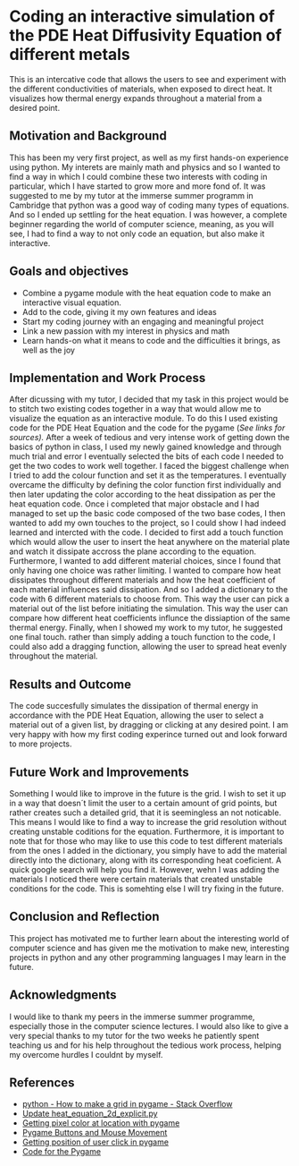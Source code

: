 # Coding an interactive simulation of the PDE Heat Diffusivity Equation of different metals 

This is an intercative code that allows the users to see and experiment with the different conductivities of materials, when exposed to direct heat. It visualizes how thermal energy expands throughout a material from a desired point. 

## Motivation and Background 

This has been my very first project, as well as my first hands-on experience using python. My interets are mainly math and physics and so I wanted to find a way in which I could combine these two interests with coding in particular, which I have started to grow more and more fond of. 
It was suggested to me by my tutor at the immerse summer programm in Cambridge that python was a good way of coding many types of equations. And so I ended up settling for the heat equation. 
I was however, a complete beginner regarding the world of computer science, meaning, as you will see, I had to find a way to not only code an equation, but also make it interactive. 

## Goals and objectives

- Combine a pygame module with the heat equation code to make an interactive visual equation.
- Add to the code, giving it my own features and ideas 
- Start my coding journey with an engaging and meaningful project
- Link a new passion with my interest in physics and math 
- Learn hands-on what it means to code and the difficulties it brings, as well as the joy

## Implementation and Work Process

After dicussing with my tutor, I decided that my task in this project would be to stitch two existing codes together in a way that would allow me to visualize the equation as an interactive module. To do this I used existing code for the PDE Heat Equation and the code for the pygame (_See links for sources)._
After a week of tedious and very intense work of getting down the basics of python in class, I used my newly gained knowledge and through much trial and error I eventually selected the bits of each code I needed to get the two codes to work well together. I faced the biggest challenge when I tried to add the colour function and set it as the temperatures. I eventually overcame the difficulty by defining the color function first individually and then later updating the color according to the heat dissipation as per the heat equation code. 
Once i completed that major obstacle and I had managed to set up the basic code composed of the two base codes, I then wanted to add my own touches to the project, so I could show I had indeed learned and intercted with the code. I decided to first add a touch function which would allow the user to insert the heat anywhere on the material plate and watch it dissipate accross the plane according to the equation. 
Furthermore, I wanted to add different material choices, since I found that only having one choice was rather limiting. I wanted to compare how heat dissipates throughout different materials and how the heat coefficient of each material influences said dissipation. And so I added a dictionary to the code with 6 different materials to choose from. 
This way the user can pick a material out of the list before initiating the simulation. This way the user can compare how different heat coefficients influnce the dissiaption of the same thermal energy. 
Finally, when I showed my work to my tutor, he suggested one final touch. rather than simply adding a touch function to the code, I could also add a dragging function, allowing the user to spread heat evenly throughout the material. 

## Results and Outcome

The code succesfully simulates the dissipation of thermal energy in accordance with the PDE Heat Equation, allowing the user to select a material out of a given list, by dragging or clicking at any desired point. 
I am very happy with how my first coding experince turned out and look forward to more projects. 

## Future Work and Improvements 

Something I would like to improve in the future is the grid. I wish to set it up in a way that doesn´t limit the user to a certain amount of grid points, but rather creates such a detailed grid, that it is seemingless an not noticable. 
This means I would like to find a way to increase the grid resolution without creating unstable coditions for the equation. 
Furthermore, it is important to note that for those who may like to use this code to test different materials from the ones I added in the dictionary, you simply have to add the material directly into the dictionary, along with its corresponding heat coeficient. A quick google search will help you find it. 
However, wehn I was adding the materials I noticed there were certain materials that created unstable conditions for the code. This is somehting else I will try fixing in the future. 

## Conclusion and Reflection 

This project has motivated me to further learn about the interesting world of computer science and has given me the motivation to make new, interesting projects in python and any other programming languages I may learn in the future. 

## Acknowledgments 

I would like to thank my peers in the immerse summer programme, especially those in the computer science lectures. 
I would also like to give a very special thanks to my tutor for the two weeks he patiently spent teaching us and for his help throughout the tedious work process, helping my overcome hurdles I couldnt by myself. 

## References 

- [python - How to make a grid in pygame - Stack Overflow](https://stackoverflow.com/questions/33963361/how-to-make-a-grid-in-pygame)
- [Update heat_equation_2d_explicit.py](https://github.com/araujo88/heat-equation-2d/blob/master/heat_equation_2d_explicit.py)
- [Getting pixel color at location with pygame](https://stackoverflow.com/questions/10215803/getting-pixel-color-at-location-with-pygame)
- [Pygame Buttons and Mouse Movement](https://ryanstutorials.net/pygame-tutorial/pygame-buttons.php)
- [Getting position of user click in pygame](https://stackoverflow.com/questions/39626018/getting-position-of-user-click-in-pygame)
- [Code for the Pygame](https://www.pygame.org/docs/)
